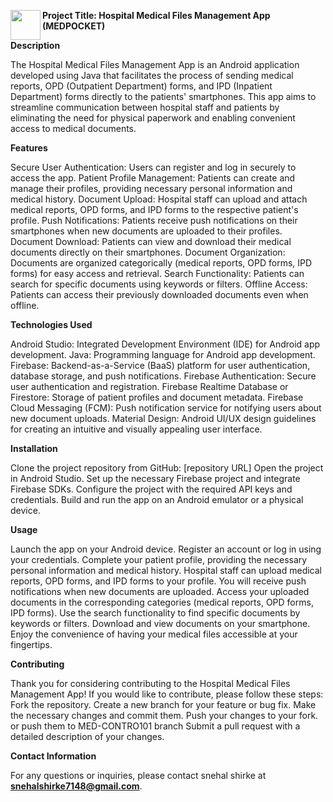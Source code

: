  **<img src="C:\Users\Sumit Shirke\Downloads\medpocimg" width="48" align="left">**

**Project Title: Hospital Medical Files Management App (MEDPOCKET)**


**Description**


The Hospital Medical Files Management App is an Android application developed using Java that facilitates the process of sending medical reports, OPD (Outpatient Department) forms, and IPD (Inpatient Department) forms directly to the patients' smartphones. This app aims to streamline communication between hospital staff and patients by eliminating the need for physical paperwork and enabling convenient access to medical documents.

**Features**


Secure User Authentication: Users can register and log in securely to access the app.
Patient Profile Management: Patients can create and manage their profiles, providing necessary personal information and medical history.
Document Upload: Hospital staff can upload and attach medical reports, OPD forms, and IPD forms to the respective patient's profile.
Push Notifications: Patients receive push notifications on their smartphones when new documents are uploaded to their profiles.
Document Download: Patients can view and download their medical documents directly on their smartphones.
Document Organization: Documents are organized categorically (medical reports, OPD forms, IPD forms) for easy access and retrieval.
Search Functionality: Patients can search for specific documents using keywords or filters.
Offline Access: Patients can access their previously downloaded documents even when offline.

**Technologies Used**


Android Studio: Integrated Development Environment (IDE) for Android app development.
Java: Programming language for Android app development.
Firebase: Backend-as-a-Service (BaaS) platform for user authentication, database storage, and push notifications.
Firebase Authentication: Secure user authentication and registration.
Firebase Realtime Database or Firestore: Storage of patient profiles and document metadata.
Firebase Cloud Messaging (FCM): Push notification service for notifying users about new document uploads.
Material Design: Android UI/UX design guidelines for creating an intuitive and visually appealing user interface.

**Installation**


Clone the project repository from GitHub: [repository URL]
Open the project in Android Studio.
Set up the necessary Firebase project and integrate Firebase SDKs.
Configure the project with the required API keys and credentials.
Build and run the app on an Android emulator or a physical device.

**Usage**


Launch the app on your Android device.
Register an account or log in using your credentials.
Complete your patient profile, providing the necessary personal information and medical history.
Hospital staff can upload medical reports, OPD forms, and IPD forms to your profile.
You will receive push notifications when new documents are uploaded.
Access your uploaded documents in the corresponding categories (medical reports, OPD forms, IPD forms).
Use the search functionality to find specific documents by keywords or filters.
Download and view documents on your smartphone.
Enjoy the convenience of having your medical files accessible at your fingertips.

**Contributing**


Thank you for considering contributing to the Hospital Medical Files Management App! If you would like to contribute, please follow these steps:
Fork the repository.
Create a new branch for your feature or bug fix.
Make the necessary changes and commit them.
Push your changes to your fork.
or push them to MED-CONTRO101 branch
Submit a pull request with a detailed description of your changes.

**Contact Information**


For any questions or inquiries, please contact snehal shirke at **snehalshirke7148@gmail.com**.
